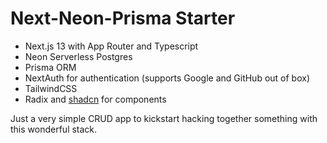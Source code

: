 # Next-Neon-Prisma Starter

- Next.js 13 with App Router and Typescript
- Neon Serverless Postgres
- Prisma ORM
- NextAuth for authentication (supports Google and GitHub out of box)
- TailwindCSS
- Radix and [shadcn](https://ui.shadcn.com/) for components

Just a very simple CRUD app to kickstart hacking together something with this wonderful stack.
